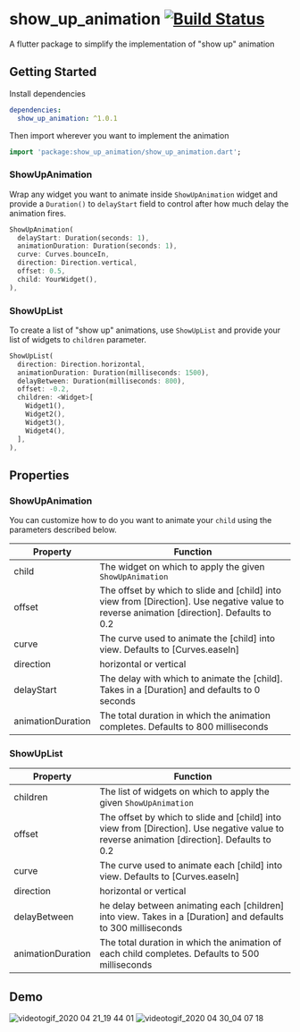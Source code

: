# show_up_animation [![Build Status](https://travis-ci.com/ashutoshsingh05/show_up_animation.svg?branch=master)](https://travis-ci.com/ashutoshsingh05/show_up_animation)

A flutter package to simplify the implementation of "show up" animation

## Getting Started

Install dependencies

```yaml
dependencies:
  show_up_animation: ^1.0.1
```

Then import wherever you want to implement the animation

```dart
import 'package:show_up_animation/show_up_animation.dart';
```

### ShowUpAnimation

Wrap any widget you want to animate inside `ShowUpAnimation` widget and provide a `Duration()` to `delayStart` field to control after how much delay the animation fires.

```dart
ShowUpAnimation(
  delayStart: Duration(seconds: 1),
  animationDuration: Duration(seconds: 1),
  curve: Curves.bounceIn,
  direction: Direction.vertical,
  offset: 0.5,
  child: YourWidget(),
),
```

### ShowUpList

To create a list of "show up" animations, use `ShowUpList` and provide
your list of widgets to `children` parameter.

```dart
ShowUpList(
  direction: Direction.horizontal,
  animationDuration: Duration(milliseconds: 1500),
  delayBetween: Duration(milliseconds: 800),
  offset: -0.2,
  children: <Widget>[
    Widget1(),
    Widget2(),
    Widget3(),
    Widget4(),
  ],
),
```

## Properties

### ShowUpAnimation

You can customize how to do you want to animate your `child` using the parameters described below.

| Property          | Function                                                                                                                                  |
| ----------------- | ----------------------------------------------------------------------------------------------------------------------------------------- |
| child             | The widget on which to apply the given `ShowUpAnimation`                                                                                  |
| offset            | The offset by which to slide and [child] into view from [Direction]. Use negative value to reverse animation [direction]. Defaults to 0.2 |
| curve             | The curve used to animate the [child] into view. Defaults to [Curves.easeIn]                                                              |
| direction         | horizontal or vertical                                                                                                                    |
| delayStart        | The delay with which to animate the [child]. Takes in a [Duration] and defaults to 0 seconds                                              |
| animationDuration | The total duration in which the animation completes. Defaults to 800 milliseconds                                                         |

### ShowUpList

| Property          | Function                                                                                                                                  |
| ----------------- | ----------------------------------------------------------------------------------------------------------------------------------------- |
| children          | The list of widgets on which to apply the given `ShowUpAnimation`                                                                         |
| offset            | The offset by which to slide and [child] into view from [Direction]. Use negative value to reverse animation [direction]. Defaults to 0.2 |
| curve             | The curve used to animate each [child] into view. Defaults to [Curves.easeIn]                                                             |
| direction         | horizontal or vertical                                                                                                                    |
| delayBetween      | he delay between animating each [children] into view. Takes in a [Duration] and defaults to 300 milliseconds                              |
| animationDuration | The total duration in which the animation of each child completes. Defaults to 500 milliseconds                                           |

## Demo

![videotogif_2020 04 21_19 44 01](https://user-images.githubusercontent.com/42690541/79876554-d2d4fd00-8408-11ea-9b8e-550954f618f3.gif)
![videotogif_2020 04 30_04 07 18](https://user-images.githubusercontent.com/42690541/80653893-c3088900-8a98-11ea-818a-27c55aa53789.gif)
